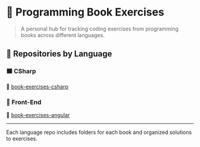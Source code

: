 # 📘 Programming Book Exercises

> A personal hub for tracking coding exercises from programming books across different languages.

## 📌 Repositories by Language

### 🟦 CSharp
📁 [book-exercises-csharp](https://github.com/mokgul/book-exercises-csharp)

### 🔴 Front-End
📁 [book-exercises-angular](https://github.com/yourusername/book-exercises-front-end)

---

Each language repo includes folders for each book and organized solutions to exercises.

